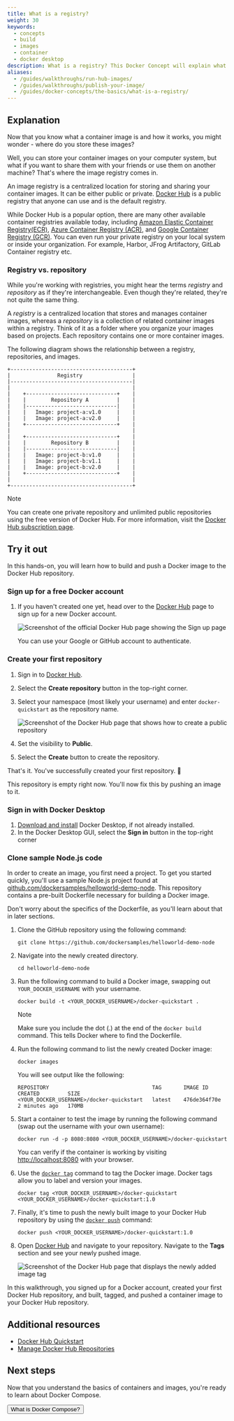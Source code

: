 ```yaml
---
title: What is a registry?
weight: 30
keywords:
  - concepts
  - build
  - images
  - container
  - docker desktop
description: What is a registry? This Docker Concept will explain what a registry is, explore their interoperability, and have you interact with registries.
aliases:
  - /guides/walkthroughs/run-hub-images/
  - /guides/walkthroughs/publish-your-image/
  - /guides/docker-concepts/the-basics/what-is-a-registry/
---
```


<YoutubeEmbed videoId="2WDl10Wv5rs" />

## Explanation

Now that you know what a container image is and how it works, you might wonder - where do you store these images?

Well, you can store your container images on your computer system, but what if you want to share them with your friends or use them on another machine? That's where the image registry comes in.

An image registry is a centralized location for storing and sharing your container images. It can be either public or private. [Docker Hub](https://hub.docker.com) is a public registry that anyone can use and is the default registry.

While Docker Hub is a popular option, there are many other available container registries available today, including [Amazon Elastic Container Registry(ECR)](https://aws.amazon.com/ecr/), [Azure Container Registry (ACR)](https://azure.microsoft.com/en-in/products/container-registry), and [Google Container Registry (GCR)](https://cloud.google.com/artifact-registry). You can even run your private registry on your local system or inside your organization. For example, Harbor, JFrog Artifactory, GitLab Container registry etc.

### Registry vs. repository

While you're working with registries, you might hear the terms _registry_ and _repository_ as if they're interchangeable. Even though they're related, they're not quite the same thing.

A _registry_ is a centralized location that stores and manages container images, whereas a _repository_ is a collection of related container images within a registry. Think of it as a folder where you organize your images based on projects. Each repository contains one or more container images.

The following diagram shows the relationship between a registry, repositories, and images.

```goat {class="text-sm"}
+---------------------------------------+
|               Registry                |
|---------------------------------------|
|                                       |
|    +-----------------------------+    |
|    |        Repository A         |    |
|    |-----------------------------|    |
|    |   Image: project-a:v1.0     |    |
|    |   Image: project-a:v2.0     |    |
|    +-----------------------------+    |
|                                       |
|    +-----------------------------+    |
|    |        Repository B         |    |
|    |-----------------------------|    |
|    |   Image: project-b:v1.0     |    |
|    |   Image: project-b:v1.1     |    |
|    |   Image: project-b:v2.0     |    |
|    +-----------------------------+    |
|                                       |
+---------------------------------------+
```

> [!NOTE]
>
> You can create one private repository and unlimited public repositories using the free version of Docker Hub. For more information, visit the [Docker Hub subscription page](https://www.docker.com/pricing/).

## Try it out

In this hands-on, you will learn how to build and push a Docker image to the Docker Hub repository.

### Sign up for a free Docker account

1. If you haven't created one yet, head over to the [Docker Hub](https://hub.docker.com) page to sign up for a new Docker account.

   ![Screenshot of the official Docker Hub page showing the Sign up page](images/dockerhub-signup.webp?border)

   You can use your Google or GitHub account to authenticate.

### Create your first repository

1. Sign in to [Docker Hub](https://hub.docker.com).
2. Select the **Create repository** button in the top-right corner.
3. Select your namespace (most likely your username) and enter `docker-quickstart` as the repository name.

   ![Screenshot of the Docker Hub page that shows how to create a public repository](images/create-hub-repository.webp?border)

4. Set the visibility to **Public**.
5. Select the **Create** button to create the repository.

That's it. You've successfully created your first repository. 🎉

This repository is empty right now. You'll now fix this by pushing an image to it.

### Sign in with Docker Desktop

1. [Download and install](https://www.docker.com/products/docker-desktop/) Docker Desktop, if not already installed.
2. In the Docker Desktop GUI, select the **Sign in** button in the top-right corner

### Clone sample Node.js code

In order to create an image, you first need a project. To get you started quickly, you'll use a sample Node.js project found at [github.com/dockersamples/helloworld-demo-node](https://github.com/dockersamples/helloworld-demo-node). This repository contains a pre-built Dockerfile necessary for building a Docker image.

Don't worry about the specifics of the Dockerfile, as you'll learn about that in later sections.

1. Clone the GitHub repository using the following command:

   ```console
   git clone https://github.com/dockersamples/helloworld-demo-node
   ```

2. Navigate into the newly created directory.

   ```console
   cd helloworld-demo-node
   ```

3. Run the following command to build a Docker image, swapping out `YOUR_DOCKER_USERNAME` with your username.

   ```console
   docker build -t <YOUR_DOCKER_USERNAME>/docker-quickstart .
   ```

   > [!NOTE]
   >
   > Make sure you include the dot (.) at the end of the `docker build` command. This tells Docker where to find the Dockerfile.

4. Run the following command to list the newly created Docker image:

   ```console
   docker images
   ```

   You will see output like the following:

   ```console
   REPOSITORY                                 TAG       IMAGE ID       CREATED         SIZE
   <YOUR_DOCKER_USERNAME>/docker-quickstart   latest    476de364f70e   2 minutes ago   170MB
   ```

5. Start a container to test the image by running the following command (swap out the username with your own username):

   ```console
   docker run -d -p 8080:8080 <YOUR_DOCKER_USERNAME>/docker-quickstart
   ```

   You can verify if the container is working by visiting [http://localhost:8080](http://localhost:8080) with your browser.

6. Use the [`docker tag`](/reference/cli/docker/image/tag/) command to tag the Docker image. Docker tags allow you to label and version your images.

   ```console
   docker tag <YOUR_DOCKER_USERNAME>/docker-quickstart <YOUR_DOCKER_USERNAME>/docker-quickstart:1.0
   ```

7. Finally, it's time to push the newly built image to your Docker Hub repository by using the [`docker push`](/reference/cli/docker/image/push/) command:

   ```console
   docker push <YOUR_DOCKER_USERNAME>/docker-quickstart:1.0
   ```

8. Open [Docker Hub](https://hub.docker.com) and navigate to your repository. Navigate to the **Tags** section and see your newly pushed image.

   ![Screenshot of the Docker Hub page that displays the newly added image tag](images/dockerhub-tags.webp?border=true)

In this walkthrough, you signed up for a Docker account, created your first Docker Hub repository, and built, tagged, and pushed a container image to your Docker Hub repository.

## Additional resources

- [Docker Hub Quickstart](/docker-hub/quickstart/)
- [Manage Docker Hub Repositories](/docker-hub/repos/)

## Next steps

Now that you understand the basics of containers and images, you're ready to learn about Docker Compose.

<Button href="what-is-Docker-Compose">
What is Docker Compose?
</Button>

